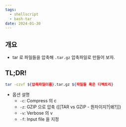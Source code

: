 ```yaml
---
tags:
  - shellscript
  - bash-tar
date: 2024-01-30
---
```

## 개요

- tar 로 파일들을 압축해 `.tar.gz` 압축파일로 만들어 보자.

## TL;DR!

```bash
tar -czvf ${압축파일이름}.tar.gz ${파일들 혹은 디렉토리}
```

- 옵션 설명
	- `-c`: Compress 의 c
	- `-z`: GZIP 으로 압축 ([[TAR vs GZIP - 뭔차이지?|왜?]])
	- `-v`: Verbose 의 v
	- `-f`: Input file 을 지정